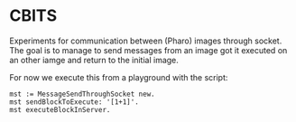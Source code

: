 # CBITS

Experiments for communication between (Pharo) images through socket.
The goal is to manage to send messages from an image got it executed on an other iamge and return to the initial image.

For now we execute this from a playground with the script:

```
mst := MessageSendThroughSocket new. 
mst sendBlockToExecute: '[1+1]'.
mst executeBlockInServer.

```
